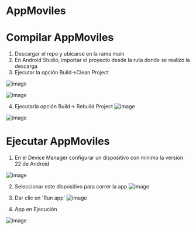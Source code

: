# AppMoviles


# Compilar AppMoviles
1. Descargar el repo y ubicarse en la rama main
2. En Android Studio, importar el proyecto desde la ruta donde se realizó la descarga
3. Ejecutar la opción Build->Clean Project

![image](https://user-images.githubusercontent.com/20029761/235358291-84c10d04-4244-46db-bb29-3e82c89a1dd0.png)

![image](https://user-images.githubusercontent.com/20029761/235358363-5332dbdb-55ad-4dbb-b661-e5206ae3e184.png)


4. Ejecutarla opción Build-> Rebuild Project
![image](https://user-images.githubusercontent.com/20029761/235358395-a6d8bd16-e8b5-4af6-8159-12d1eaa7c55d.png)

![image](https://user-images.githubusercontent.com/20029761/235358432-756f79d9-0f06-4b1e-b671-7f82652eb759.png)


# Ejecutar AppMoviles
1. En el Device Manager configurar un dispositivo con minimo la versión 22 de Android

![image](https://user-images.githubusercontent.com/20029761/235358522-4a32a86f-d3f5-4fed-8807-4ae9174f6a98.png)


2. Seleccionar  este dispositivo para correr la app
![image](https://user-images.githubusercontent.com/20029761/235358565-44d236dc-de7f-46a5-b995-9ed98bc89f32.png)


3. Dar clic en 'Run app'
![image](https://user-images.githubusercontent.com/20029761/235358704-761df5c9-1a89-44cb-badc-42c25ab8b29c.png)


4. App en Ejecución

![image](https://user-images.githubusercontent.com/20029761/235358746-606dd595-1ea2-4da2-a50f-d00af297daa1.png)


